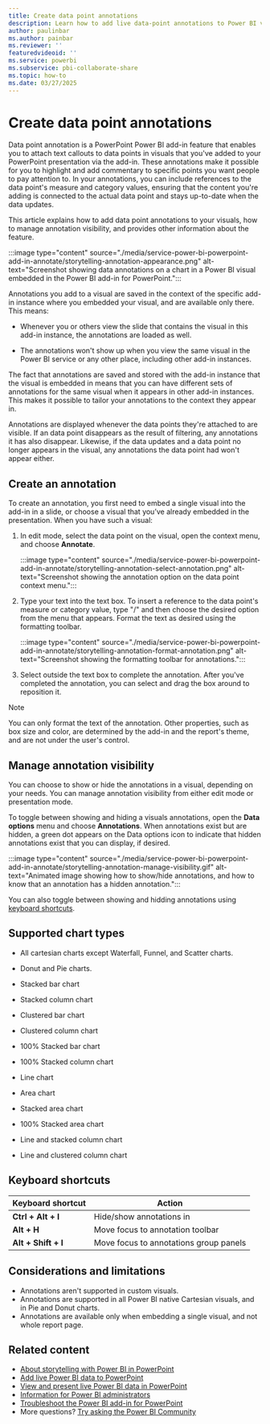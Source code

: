 ```yaml
---
title: Create data point annotations
description: Learn how to add live data-point annotations to Power BI visuals embedded in your PowerPoint presentation.
author: paulinbar
ms.author: painbar
ms.reviewer: ''
featuredvideoid: ''
ms.service: powerbi
ms.subservice: pbi-collaborate-share
ms.topic: how-to
ms.date: 03/27/2025
---
```


# Create data point annotations

Data point annotation is a PowerPoint Power BI add-in feature that enables you to attach text callouts to data points in visuals that you've added to your PowerPoint presentation via the add-in. These annotations make it possible for you to highlight and add commentary to specific points you want people to pay attention to. In your annotations, you can include references to the data point's measure and category values, ensuring that the content you're adding is connected to the actual data point and stays up-to-date when the data updates.

This article explains how to add data point annotations to your visuals, how to manage annotation visibility, and provides other information about the feature.

:::image type="content" source="./media/service-power-bi-powerpoint-add-in-annotate/storytelling-annotation-appearance.png" alt-text="Screenshot showing data annotations on a chart in a Power BI visual embedded in the Power BI add-in for PowerPoint.":::

Annotations you add to a visual are saved in the context of the specific add-in instance where you embedded your visual, and are available only there. This means:

* Whenever you or others view the slide that contains the visual in this add-in instance, the annotations are loaded as well.

* The annotations won't show up when you view the same visual in the Power BI service or any other place, including other add-in instances.

The fact that annotations are saved and stored with the add-in instance that the visual is embedded in means that you can have different sets of annotations for the same visual when it appears in other add-in instances. This makes it possible to tailor your annotations to the context they appear in.

Annotations are displayed whenever the data points they're attached to are visible. If an data point disappears as the result of filtering, any annotations it has also disappear. Likewise, if the data updates and a data point no longer appears in the visual, any annotations the data point had won't appear either.

## Create an annotation

To create an annotation, you first need to embed a single visual into the add-in in a slide, or choose a visual that you’ve already embedded in the presentation. When you have such a visual:

1. In edit mode, select the data point on the visual, open the context menu, and choose **Annotate**.

    :::image type="content" source="./media/service-power-bi-powerpoint-add-in-annotate/storytelling-annotation-select-annotation.png" alt-text="Screenshot showing the annotation option on the data point context menu.":::

1. Type your text into the text box. To insert a reference to the data point's measure or category value, type "/" and then choose the desired option from the menu that appears. Format the text as desired using the formatting toolbar.

    :::image type="content" source="./media/service-power-bi-powerpoint-add-in-annotate/storytelling-annotation-format-annotation.png" alt-text="Screenshot showing the formatting toolbar for annotations.":::

1. Select outside the text box to complete the annotation. After you've completed the annotation, you can select and drag the box around to reposition it.

> [!NOTE]
> You can only format the text of the annotation. Other properties, such as box size and color, are determined by the add-in and the report's theme, and are not under the user's control.

## Manage annotation visibility

You can choose to show or hide the annotations in a visual, depending on your needs. You can manage annotation visibility from either edit mode or presentation mode. 

To toggle between showing and hiding a visuals annotations, open the **Data options** menu and choose **Annotations**. When annotations exist but are hidden, a green dot appears on the Data options icon to indicate that hidden annotations exist that you can display, if desired.

:::image type="content" source="./media/service-power-bi-powerpoint-add-in-annotate/storytelling-annotation-manage-visibility.gif" alt-text="Animated image showing how to show/hide annotations, and how to know that an annotation has a hidden annotation.":::

You can also toggle between showing and hidding annotations using [keyboard shortcuts](#keyboard-shortcuts).

## Supported chart types

* All cartesian charts except Waterfall, Funnel, and Scatter charts.
* Donut and Pie charts.

* Stacked bar chart
* Stacked column chart
* Clustered bar chart
* Clustered column chart
* 100% Stacked bar chart
* 100% Stacked column chart
* Line chart
* Area chart
* Stacked area chart
* 100% Stacked area chart
* Line and stacked column chart
* Line and clustered column chart

## Keyboard shortcuts

|Keyboard shortcut       | Action                                                                  |
|------------------------|-------------------------------------------------------------------------|
|**Ctrl + Alt + I**      |Hide/show annotations in                                                 |
|**Alt + H**             |Move focus to annotation toolbar                                         |
|**Alt + Shift + I**     |Move focus to annotations group panels                                   |

## Considerations and limitations

* Annotations aren't supported in custom visuals.
* Annotations are supported in all Power BI native Cartesian visuals, and in Pie and Donut charts.
* Annotations are available only when embedding a single visual, and not whole report page.  

## Related content

* [About storytelling with Power BI in PowerPoint](./service-power-bi-powerpoint-add-in-about.md)
* [Add live Power BI data to PowerPoint](./service-power-bi-powerpoint-add-in-install.md)
* [View and present live Power BI data in PowerPoint](./service-power-bi-powerpoint-add-in-view-present.md)
* [Information for Power BI administrators](./service-power-bi-powerpoint-add-in-admin.md)
* [Troubleshoot the Power BI add-in for PowerPoint](./service-power-bi-powerpoint-add-in-troubleshoot.md)
* More questions? [Try asking the Power BI Community](https://community.powerbi.com/)